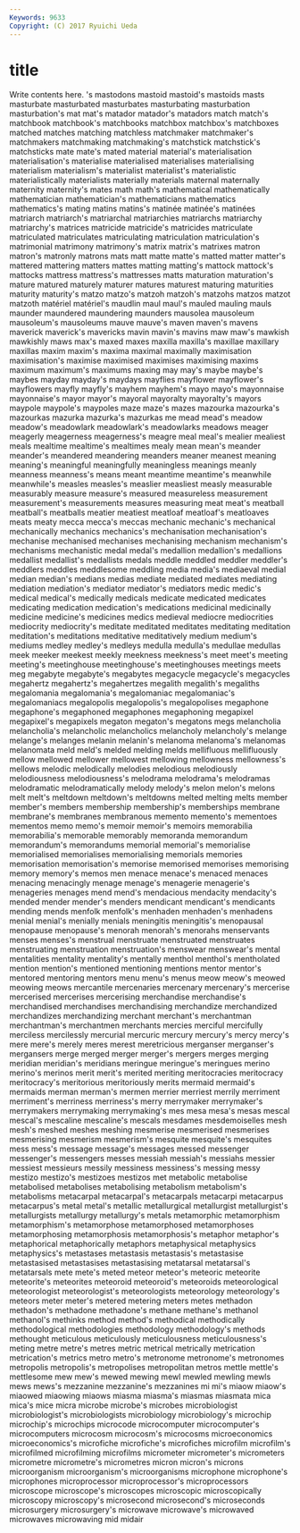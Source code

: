 ```yaml
---
Keywords: 9633 
Copyright: (C) 2017 Ryuichi Ueda
---
```


# title

Write contents here.
's mastodons
mastoid mastoid's mastoids masts masturbate masturbated masturbates masturbating masturbation masturbation's
mat mat's matador matador's matadors match match's matchbook matchbook's matchbooks
matchbox matchbox's matchboxes matched matches matching matchless matchmaker matchmaker's matchmakers
matchmaking matchmaking's matchstick matchstick's matchsticks mate mate's mated material material's
materialisation materialisation's materialise materialised materialises materialising materialism materialism's materialist materialist's
materialistic materialistically materialists materially materials maternal maternally maternity maternity's mates
math math's mathematical mathematically mathematician mathematician's mathematicians mathematics mathematics's mating
matins matins's matinée matinée's matinées matriarch matriarch's matriarchal matriarchies matriarchs
matriarchy matriarchy's matrices matricide matricide's matricides matriculate matriculated matriculates matriculating
matriculation matriculation's matrimonial matrimony matrimony's matrix matrix's matrixes matron matron's
matronly matrons mats matt matte matte's matted matter matter's mattered
mattering matters mattes matting matting's mattock mattock's mattocks mattress mattress's
mattresses matts maturation maturation's mature matured maturely maturer matures maturest
maturing maturities maturity maturity's matzo matzo's matzoh matzoh's matzohs matzos
matzot matzoth matériel matériel's maudlin maul maul's mauled mauling mauls
maunder maundered maundering maunders mausolea mausoleum mausoleum's mausoleums mauve mauve's
maven maven's mavens maverick maverick's mavericks mavin mavin's mavins maw
maw's mawkish mawkishly maws max's maxed maxes maxilla maxilla's maxillae
maxillary maxillas maxim maxim's maxima maximal maximally maximisation maximisation's maximise
maximised maximises maximising maxims maximum maximum's maximums maxing may may's
maybe maybe's maybes mayday mayday's maydays mayflies mayflower mayflower's mayflowers
mayfly mayfly's mayhem mayhem's mayo mayo's mayonnaise mayonnaise's mayor mayor's
mayoral mayoralty mayoralty's mayors maypole maypole's maypoles maze maze's mazes
mazourka mazourka's mazourkas mazurka mazurka's mazurkas me mead mead's meadow
meadow's meadowlark meadowlark's meadowlarks meadows meager meagerly meagerness meagerness's meagre
meal meal's mealier mealiest meals mealtime mealtime's mealtimes mealy mean
mean's meander meander's meandered meandering meanders meaner meanest meaning meaning's
meaningful meaningfully meaningless meanings meanly meanness meanness's means meant meantime
meantime's meanwhile meanwhile's measles measles's measlier measliest measly measurable measurably
measure measure's measured measureless measurement measurement's measurements measures measuring meat
meat's meatball meatball's meatballs meatier meatiest meatloaf meatloaf's meatloaves meats
meaty mecca mecca's meccas mechanic mechanic's mechanical mechanically mechanics mechanics's
mechanisation mechanisation's mechanise mechanised mechanises mechanising mechanism mechanism's mechanisms mechanistic
medal medal's medallion medallion's medallions medallist medallist's medallists medals meddle
meddled meddler meddler's meddlers meddles meddlesome meddling media media's mediaeval
medial median median's medians medias mediate mediated mediates mediating mediation
mediation's mediator mediator's mediators medic medic's medical medical's medically medicals
medicate medicated medicates medicating medication medication's medications medicinal medicinally medicine
medicine's medicines medics medieval mediocre mediocrities mediocrity mediocrity's meditate meditated
meditates meditating meditation meditation's meditations meditative meditatively medium medium's mediums
medley medley's medleys medulla medulla's medullae medullas meek meeker meekest
meekly meekness meekness's meet meet's meeting meeting's meetinghouse meetinghouse's meetinghouses
meetings meets meg megabyte megabyte's megabytes megacycle megacycle's megacycles megahertz
megahertz's megahertzes megalith megalith's megaliths megalomania megalomania's megalomaniac megalomaniac's megalomaniacs
megalopolis megalopolis's megalopolises megaphone megaphone's megaphoned megaphones megaphoning megapixel megapixel's
megapixels megaton megaton's megatons megs melancholia melancholia's melancholic melancholics melancholy
melancholy's melange melange's melanges melanin melanin's melanoma melanoma's melanomas melanomata
meld meld's melded melding melds mellifluous mellifluously mellow mellowed mellower
mellowest mellowing mellowness mellowness's mellows melodic melodically melodies melodious melodiously
melodiousness melodiousness's melodrama melodrama's melodramas melodramatic melodramatically melody melody's melon
melon's melons melt melt's meltdown meltdown's meltdowns melted melting melts
member member's members membership membership's memberships membrane membrane's membranes membranous
memento memento's mementoes mementos memo memo's memoir memoir's memoirs memorabilia
memorabilia's memorable memorably memoranda memorandum memorandum's memorandums memorial memorial's memorialise
memorialised memorialises memorialising memorials memories memorisation memorisation's memorise memorised memorises
memorising memory memory's memos men menace menace's menaced menaces menacing
menacingly menage menage's menagerie menagerie's menageries menages mend mend's mendacious
mendacity mendacity's mended mender mender's menders mendicant mendicant's mendicants mending
mends menfolk menfolk's menhaden menhaden's menhadens menial menial's menially menials
meningitis meningitis's menopausal menopause menopause's menorah menorah's menorahs menservants menses
menses's menstrual menstruate menstruated menstruates menstruating menstruation menstruation's menswear menswear's
mental mentalities mentality mentality's mentally menthol menthol's mentholated mention mention's
mentioned mentioning mentions mentor mentor's mentored mentoring mentors menu menu's
menus meow meow's meowed meowing meows mercantile mercenaries mercenary mercenary's
mercerise mercerised mercerises mercerising merchandise merchandise's merchandised merchandises merchandising merchandize
merchandized merchandizes merchandizing merchant merchant's merchantman merchantman's merchantmen merchants mercies
merciful mercifully merciless mercilessly mercurial mercuric mercury mercury's mercy mercy's
mere mere's merely meres merest meretricious merganser merganser's mergansers merge
merged merger merger's mergers merges merging meridian meridian's meridians meringue
meringue's meringues merino merino's merinos merit merit's merited meriting meritocracies
meritocracy meritocracy's meritorious meritoriously merits mermaid mermaid's mermaids merman merman's
mermen merrier merriest merrily merriment merriment's merriness merriness's merry merrymaker
merrymaker's merrymakers merrymaking merrymaking's mes mesa mesa's mesas mescal mescal's
mescaline mescaline's mescals mesdames mesdemoiselles mesh mesh's meshed meshes meshing
mesmerise mesmerised mesmerises mesmerising mesmerism mesmerism's mesquite mesquite's mesquites mess
mess's message message's messages messed messenger messenger's messengers messes messiah
messiah's messiahs messier messiest messieurs messily messiness messiness's messing messy
mestizo mestizo's mestizoes mestizos met metabolic metabolise metabolised metabolises metabolising
metabolism metabolism's metabolisms metacarpal metacarpal's metacarpals metacarpi metacarpus metacarpus's metal
metal's metallic metallurgical metallurgist metallurgist's metallurgists metallurgy metallurgy's metals metamorphic
metamorphism metamorphism's metamorphose metamorphosed metamorphoses metamorphosing metamorphosis metamorphosis's metaphor metaphor's
metaphorical metaphorically metaphors metaphysical metaphysics metaphysics's metastases metastasis metastasis's metastasise
metastasised metastasises metastasising metatarsal metatarsal's metatarsals mete mete's meted meteor
meteor's meteoric meteorite meteorite's meteorites meteoroid meteoroid's meteoroids meteorological meteorologist
meteorologist's meteorologists meteorology meteorology's meteors meter meter's metered metering meters
metes methadon methadon's methadone methadone's methane methane's methanol methanol's methinks
method method's methodical methodically methodological methodologies methodology methodology's methods methought
meticulous meticulously meticulousness meticulousness's meting metre metre's metres metric metrical
metrically metrication metrication's metrics metro metro's metronome metronome's metronomes metropolis
metropolis's metropolises metropolitan metros mettle mettle's mettlesome mew mew's mewed
mewing mewl mewled mewling mewls mews mews's mezzanine mezzanine's mezzanines
mi mi's miaow miaow's miaowed miaowing miaows miasma miasma's miasmas
miasmata mica mica's mice micra microbe microbe's microbes microbiologist microbiologist's
microbiologists microbiology microbiology's microchip microchip's microchips microcode microcomputer microcomputer's microcomputers
microcosm microcosm's microcosms microeconomics microeconomics's microfiche microfiche's microfiches microfilm microfilm's
microfilmed microfilming microfilms micrometer micrometer's micrometers micrometre micrometre's micrometres micron
micron's microns microorganism microorganism's microorganisms microphone microphone's microphones microprocessor microprocessor's
microprocessors microscope microscope's microscopes microscopic microscopically microscopy microscopy's microsecond microsecond's
microseconds microsurgery microsurgery's microwave microwave's microwaved microwaves microwaving mid midair
